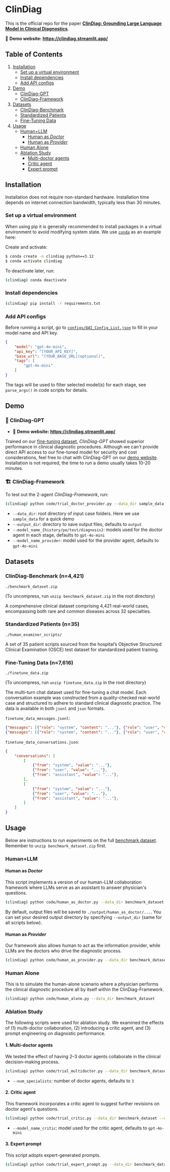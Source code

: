 # ClinDiag

This is the official repo for the paper [**ClinDiag: Grounding Large Language Model in Clinical Diagnostics**](https://github.com/geteff1/ClinDiag).

🔗 **Demo website: https://clindiag.streamlit.app/**


## Table of Contents

1. [Installation](#installation)
    * [Set up a virtual environment](#venv)
    * [Install dependencies](#dep)
    * [Add API configs](#configs)
2. [Demo](#demo)
    * [ClinDiag-GPT](#clindiag-gpt)
    * [ClinDiag-Framework](#clindiag-framework)
3. [Datasets](#datasets)
    * [ClinDiag-Benchmark](#benchmark)
    * [Standardized Patients](#patients)
    * [Fine-Tuning Data](#fine-tune)
4. [Usage](#usage)
    * [Human+LLM](#human-llm)
        * [Human as *Doctor*](#human-doctor)
        * [Human as *Provider*](#human-provider)
    * [Human Alone](#human)
    * [Ablation Study](#ablation)
        * [Multi-doctor agents](#multi-doctor)
        * [Critic agent](#critic)
        * [Expert prompt](#expert)


## Installation <a name="installation"></a>
Installation does not require non-standard hardware.
Installation time depends on internet connection bandwidth, typically less than 30 minutes.
### Set up a virtual environment <a name="venv"></a>

When using pip it is generally recommended to install packages in a virtual environment to avoid modifying system state. We use [`conda`](https://www.anaconda.com/download/) as an example here:

Create and activate:
```bash
$ conda create -n clindiag python==3.12
$ conda activate clindiag
```

To deactivate later, run:
```bash
(clindiag) conda deactivate
```

### Install dependencies <a name="dep"></a>

```bash
(clindiag) pip install -r requirements.txt
```

### Add API configs <a name="configs"></a>

Before running a script, go to [`configs/OAI_Config_List.json`](https://github.com/geteff1/ClinDiag/blob/main/configs/OAI_Config_List.json) to fill in your model name and API key. 
```json
{
    "model": "gpt-4o-mini",
    "api_key": "[YOUR_API_KEY]",
    "base_url": "[YOUR_BASE_URL](optional)",
    "tags": [
        "gpt-4o-mini"
    ]
}
```
The tags will be used to filter selected model(s) for each stage, see `parse_args()` in code scripts for details.


## Demo <a name="demo"></a>

### 💬 ClinDiag-GPT <a name="clindiag-gpt"></a>

- 🔗 **Demo website: https://clindiag.streamlit.app/**

Trained on our [fine-tuning dataset](#fine-tune), *ClinDiag-GPT* showed superior performance in clinical diagnostic procedures. Although we can't provide direct API access to our fine-tuned model for security and cost considerations, feel free to chat with ClinDiag-GPT on our [demo website](https://clindiag.streamlit.app/).
Installation is not required, the time to run a demo usually takes 10-20 minutes.

### 🏗 ClinDiag-Framework <a name="clindiag-framework"></a>

To test out the 2-agent *ClinDiag-Framework*, run:

```bash
(clindiag) python code/trial_doctor_provider.py --data_dir sample_data
```

- `--data_dir`: root directory of input case folders. Here we use `sample_data` for a quick demo
- `--output_dir`: directory to save output files, defaults to `output`
- `--model_name_{history/pe/test/diagnosis}`: models used for the doctor agent in each stage, defaults to `gpt-4o-mini`
- `--model_name_provider`: model used for the provider agent, defaults to `gpt-4o-mini`


## Datasets <a name="datasets"></a>

### ClinDiag-Benchmark (n=4,421) <a name="benchmark"></a>

`./benchmark_dataset.zip`

(To uncompress, run `unzip benchmark_dataset.zip` in the root directory)

A comprehensive clinical dataset comprising 4,421 real-world cases, encompassing both rare and common diseases across 32 specialties.

### Standardized Patients (n=35) <a name="patients"></a>

`./human_examiner_scripts/`

A set of 35 patient scripts sourced from the hospital’s Objective Structured Clinical Examination (OSCE) test dataset for standardized patient training.

### Fine-Tuning Data (n=7,616) <a name="fine-tune"></a>

`./finetune_data.zip`

(To uncompress, run `unzip finetune_data.zip` in the root directory)

The multi-turn chat dataset used for fine-tuning a chat model. Each conversation example was constructed from a quality-checked real-world case and structured to adhere to standard clinical diagnostic practice. The data is available in both `jsonl` and `json` formats. 

`finetune_data_messages.jsonl`:
```json
{"messages": [{"role": "system", "content": "..."}, {"role": "user", "content": "..."}, {"role": "assistant", "content": "..."}]}
{"messages": [{"role": "system", "content": "..."}, {"role": "user", "content": "..."}, {"role": "assistant", "content": "..."}]}
```

`finetune_data_conversations.json`:
```json
{
    "conversations": [
        [
            {"from": "system", "value": "..."},
            {"from": "user", "value": "..."},
            {"from": "assistant", "value": "..."},
        ],
        [
            {"from": "system", "value": "..."},
            {"from": "user", "value": "..."},
            {"from": "assistant", "value": "..."},
        ]
    ]
}
```


## Usage <a name="usage"></a>

Below are instructions to run experiments on the full [benchmark dataset](#benchmark). Remember to `unzip benchmark_dataset.zip` first.

### Human+LLM <a name="human-llm"></a>

#### Human as *Doctor* <a name="human-doctor"></a>

This script implements a version of our human-LLM collaboration framework where LLMs serve as an assistant to answer physician's questions.

```bash
(clindiag) python code/human_as_doctor.py --data_dir benchmark_dataset --output_dir output
```

By default, output files will be saved to `./output/human_as_doctor/...`. You can set your desired output directory by specifying `--output_dir` (same for all scripts below).

#### Human as *Provider* <a name="human-provider"></a>

Our framework also allows human to act as the information provider, while LLMs are the doctors who drive the diagnostic process.

```bash
(clindiag) python code/human_as_provider.py --data_dir benchmark_dataset
```

### Human Alone <a name="human"></a>

This is to simulate the human-alone scenario where a physician performs the clinical diagnostic procedure all by itself within the ClinDiag-Framework.

```bash
(clindiag) python code/human_alone.py --data_dir benchmark_dataset
```

### Ablation Study <a name="ablation"></a>

The following scripts were used for ablation study. We examined the effects of (1) multi-doctor collaboration, (2) introducing a critic agent, and (3) prompt engineering on diagnostic performance. 

#### 1. Multi-doctor agents <a name="multi-doctor"></a>

We tested the effect of having 2–3 doctor agents collaborate in the clinical decision-making process. 

```bash
(clindiag) python code/trial_multidoctor.py --data_dir benchmark_dataset --num_specialists 2
```

- `--num_specialists`: number of doctor agents, defaults to `3`

#### 2. Critic agent <a name="critic"></a>

This framework incorporates a critic agent to suggest further revisions on doctor agent's questions.

```bash
(clindiag) python code/trial_critic.py --data_dir benchmark_dataset --model_name_critic gpt-4o-mini
```

- `--model_name_critic`: model used for the critic agent, defaults to `gpt-4o-mini`

#### 3. Expert prompt <a name="expert"></a>

This script adopts expert-generated prompts.

```bash
(clindiag) python code/trial_expert_prompt.py --data_dir benchmark_dataset
```
